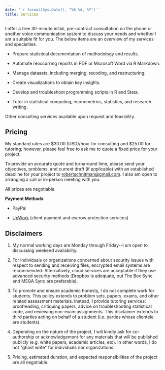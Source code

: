 ```yaml
---
date: '`r format(Sys.Date(), "%B %d, %Y")`'
title: Services
---
```


I offer a free 30-minute initial, pre-contract consultation on the phone or another voice communication system to discuss your needs and whether I am a suitable fit for you. The below items are an overview of my services and specialties.

* Prepare statistical documentation of methodology and results.

* Automate reoccurring reports in PDF or Microsoft Word via R Markdown.

* Manage datasets, including merging, recoding, and restructuring.

* Create visualizations to obtain key insights.

* Develop and troubleshoot programming scripts in R and Stata.

* Tutor in statistical computing, econometrics, statistics, and research writing.

Other consulting services available upon request and feasibility.

## Pricing

My standard rates are \$30.00 (USD)/hour for consulting and \$25.00 for tutoring; however, please feel free to ask me to quote a fixed price for your project.

To provide an accurate quote and turnaround time, please send your objectives, problems, and current draft (if applicable) with an established deadline for your project to robertschnitman@gmail.com. I also am open to arranging a call or in-person meeting with you.

All prices are negotiable.

**Payment Methods**

* PayPal

* [UpWork](https://www.upwork.com/fl/robertschnitman) (client payment and escrow protection services)

## Disclaimers

1. My normal working days are Monday through Friday--I am open to discussing weekend availability. 

2. For individuals or organizations concerned about security issues with respect to sending and receiving files, encrypted email systems are recommended. Alternatively, cloud services are acceptable if they use advanced security methods (Dropbox is adequate, but The Box Sync and MEGA Sync are preferable). 

3. To promote and ensure academic honesty, I do not complete work for students. This policy extends to problem sets, papers, exams, and other related assessment materials. Instead, I provide tutoring services: proofreading, critiquing papers, advice on troubleshooting statistical code, and reviewing non-exam assignments. This disclaimer extends to third parties acting on behalf of a student (i.e. parties whose clientele are students). 

4. Depending on the nature of the project, I will kindly ask for co-authorship or acknowledgement for any materials that will be published publicly (e.g. white papers, academic articles, etc). In other words, I do not "ghost write" for individuals nor organizations. 

5. Pricing, estimated duration, and expected responsibilities of the project are all negotiable. 